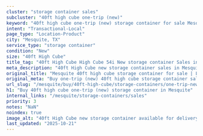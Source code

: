 ```yaml
---
cluster: "storage container sales"
subcluster: "40ft high cube one-trip (new)"
keyword: "40ft high cube one-trip (new) storage container for sale Mesquite, TX"
intent: "Transactional-Local"
page_type: "Location-Product"
city: "Mesquite, TX"
service_type: "storage container"
condition: "New"
size: "40ft High Cube"
title_tag: "40ft High Cube High Cube 54i New storage container Sales in Mesquite | LC Container"
meta_description: "40ft High Cube new storage container sales in Mesquite. High cube containers with extra height. Fast delivery, competitive pricing. Serving storage containers area. Quote ID: QAA. Call (214) 524-4168 for your free quote today."
original_title: "Mesquite 40ft high cube storage container for sale | LC"
original_meta: "Buy one-trip (new) 40ft high cube storage container sale with local delivery in Mesquite, TX. LC Container — local Since 2003. Request a fast quote today."
url_slug: "/mesquite/buy/40ft-high-cube/storage-containers/one-trip-new"
h1: "Buy 40ft high cube one-trip (new) storage container in Mesquite"
internal_links: "/mesquite/storage-containers/sales"
priority: 3
notes: "NaN"
noindex: true
image_alt: "40ft High Cube new storage container available for delivery in Mesquite"
last_updated: "2025-10-21"
---
```


<!-- TODO: Add unique city/inventory copy, images, and internal links here. -->
